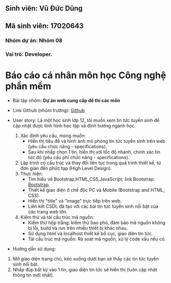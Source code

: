 ## Sinh viên: Vũ Đức Dũng
## Mã sinh viên: 17020643
### Nhóm dự án: Nhóm 08
### Vai trò: Developer.

# Báo cáo cá nhân môn học Công nghệ phần mềm


* Bài tập nhóm: **Dự án web cung cấp đề thi các môn** 
* Link Github (nhóm trưởng): [Github](https://github.com/buibaouet/INT2208-7-2019)
* User story: Là một học sinh lớp 12, tôi muốn xem tin tức tuyển sinh để cập nhật được tình hình học tập và định hướng ngành học.
	
	1. Xác định yêu cầu, mong muốn: 
		- Hiển thị tiêu đề và hình ảnh mô phỏng tin tức tuyển sinh trên web (yêu cầu chức năng - specifications).
		- Sau khi nhấp chọn 1 tin, hiển thị với tốc độ nhanh, chính xác tin tức đó (yêu cầu phi chức năng - specifications).
	2. Lập trình có cấu trúc và thay đổi liên tục trong quá trình thiết kế, từ đơn giản đến phức tạp (High Level Design).
	3. Thực hiện:
		- Tìm hiểu về Bootstrap,HTML,CSS,JavaScript; link Bootstrap: [Bootstrap](https://getbootstrap.com/docs/3.4/css/).
		- Thiết kế giao diện ở chế độc PC và Mobile (Bootstrap and HTML, CSS).
		- Hiển thị "title" và "image" trực tiếp trên web.
		- Liên kết CSDL đã tạo với các bài tin tức tuyển sinh nổi bật của các trang web lớn.
	4. Kiểm thử và tái cấu trúc mã nguồn:
		- Kiểm thử hộp trắng: kiểm thử bao phủ, đảm bảo mã nguồn không bị lỗi, build và run trên nhiều thiết bị khác nhau.
		- Sử dụng html và localhost thiết kế bố cục, giao diện tin tức.
		- Tái cấu trúc mã nguồn: Rà soát mã nguồn, xử lý code xấu nếu có.

* Hướng dẫn sử dụng:
1. Mở giao diện trang chủ, kéo xuống dưới bạn sẽ thấy các tin tức tuyển sinh nổi bật.
2. Nhấp đúp bất kỳ vào 1 tin, giao diện tin tức sẽ hiển thị (luôn cập nhật thông tin mới nhất).


